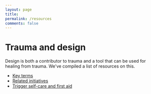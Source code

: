 ```yaml
---
layout: page
title:
permalink: /resources
comments: false
---
```


# Trauma and design</h4>
Design is both a contributor to trauma and a tool that can be used for healing from trauma. We've  compiled a list of resources on this.

- [Key terms](https://hrcd.github.io/trauma#terms)</a></li>
- [Related initiatives](https://hrcd.github.io/trauma#init)
- [Trigger self-care and first aid](https://hrcd.github.io/trauma#init)
